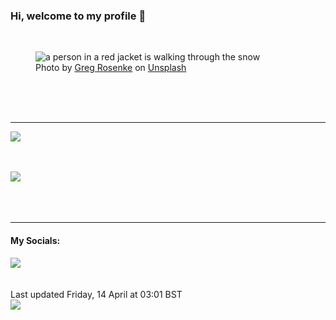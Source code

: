<h3>Hi, welcome to my profile 👋</h3>

<br />
<figure>
  <img
    src="https://images.unsplash.com/photo-1640985065166-117f0d0dc201?crop=entropy&cs=tinysrgb&fit=max&fm=jpg&ixid=MnwyNzQ3MDB8MHwxfHJhbmRvbXx8fHx8fHx8fDE2ODE0MzQxMDM&ixlib=rb-4.0.3&q=80&w=1080&auto=format"
    alt="a person in a red jacket is walking through the snow" 
  />
  <figcaption>Photo by <a
    href="https://unsplash.com/@greg_rosenke?utm_source=Profile%20readme&utm_medium=referral">Greg Rosenke</a> on <a
    href="https://unsplash.com/?utm_source=Profile%20readme&utm_medium=referral">Unsplash</a></figcaption>
</figure>




  <br /><br /><br />

<hr />
<img
  src="https://github-readme-stats.vercel.app/api?username=shanelucy&show_icons=true&theme=calm"
/>
<br /><br /><br />

<img 
  src="https://github-readme-stats.vercel.app/api/top-langs/?username=shanelucy&theme=calm"
/>
<br /><br /><br /><br />
<hr />
<h4>My Socials:</h4>
<a href="https://uk.linkedin.com/in/shane-lucy-4735b616a">
  <img
    src="https://img.shields.io/badge/linkedin%20-%230077B5.svg?&style=for-the-badge&logo=linkedin&logoColor=white"
  />
</a>
<br /><br /><br />
Last updated Friday, 14 April at 03:01 BST
<br />
<img
  src="https://github.com/ShaneLucy/ShaneLucy/workflows/README%20build/badge.svg"
/>
